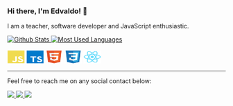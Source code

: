 ### Hi there, I'm Edvaldo! 👋

I am a teacher, software developer and JavaScript enthusiastic.

<div>
  <a href="https://github.com/edvaldoszy">
    <img height="180em" alt="Github Stats" src="https://github-readme-stats.vercel.app/api?username=edvaldoszy&count_private=true&show_icons=true&theme=material-palenight&include_all_commits=true"/>
    <img height="180em" alt="Most Used Languages" src="https://github-readme-stats.vercel.app/api/top-langs/?username=edvaldoszy&layout=compact&langs_count=7&theme=material-palenight"/>
  </a>
</div>

<div style="display: inline_block"><br>
  <img height="30" width="40" alt="JavaScript" src="https://raw.githubusercontent.com/devicons/devicon/master/icons/javascript/javascript-plain.svg">
  <img height="30" width="40" alt="TypeScript" src="https://raw.githubusercontent.com/devicons/devicon/master/icons/typescript/typescript-plain.svg">
  <img height="30" width="40" alt="HTML 5" src="https://raw.githubusercontent.com/devicons/devicon/master/icons/html5/html5-original.svg">
  <img height="30" width="40" alt="CSS 3" src="https://raw.githubusercontent.com/devicons/devicon/master/icons/css3/css3-original.svg">
  <img height="30" width="40" alt="React JS" src="https://raw.githubusercontent.com/devicons/devicon/master/icons/react/react-original.svg">
</div>

---

Feel free to reach me on any social contact below:

<a href="https://www.linkedin.com/in/edvaldoszy">
  <img src="https://img.shields.io/badge/LinkedIn-0077B5?style=for-the-badge&logo=linkedin&logoColor=white" />
</a>
<a href="https://gitlab.com/edvaldoszy">
  <img src="https://img.shields.io/badge/GitLab-330F63?style=for-the-badge&logo=gitlab&logoColor=white" />
</a>
<a href="https://github.com/edvaldoszy">
  <img src="https://img.shields.io/badge/GitHub-100000?style=for-the-badge&logo=github&logoColor=white" />
</a>
